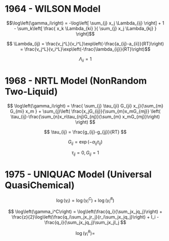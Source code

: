 # 1964 - WILSON Model

$$\log\left(\gamma_i\right) = -\log\left[ \sum_{j} x_j \Lambda_{ij} \right] + 1 - \sum_k\left[ \frac{ x_k \Lambda_{ki} }{ \sum_{j} x_j \Lambda_{kj} } \right]$$

$$ \Lambda_{ij} = \frac{v_j^L}{v_i^L}\exp\left(-\frac{a_{ij}-a_{ii}}{RT}\right) = \frac{v_j^L}{v_i^L}\exp\left(-\frac{\lambda_{ij}}{RT}\right)$$

$$ \Lambda_{ii} = 1 $$


# 1968 - NRTL Model (NonRandom Two-Liquid)

$$ \log\left(\gamma_i\right) = \frac{ \sum_{j} \tau_{ji} G_{ji} x_j}{\sum_{m} G_{mi} x_m } + \sum_{j}\left( \frac{x_jG_{ij}}{\sum_{m}x_mG_{mj}} \left( \tau_{ij}-\frac{\sum_{n}x_n\tau_{nj}G_{nj}}{\sum_{m} x_mG_{mj}}\right) \right)     $$

$$ \tau_{ij} = \frac{g_{ij}-g_{jj}}{RT} $$

$$ G_{ij} = \exp \left( -\alpha_{ij}\tau_{ij}\right) $$

$$ \tau_{ij} = 0,     G_{ij} = 1$$

# 1975 - UNIQUAC Model (Universal QuasiChemical)

$$ \log\left(\gamma_i\right) = \log\left(\gamma_i^C) + \log\left(\gamma_i^R) $$

$$ \log\left(\gamma_i^C\right) = \log\left(\frac{q_i}{\sum_jx_jq_j}\right) + \frac{z}{2}\log\left(\frac{q_i\sum_jx_jr_j}{r_i\sum_jx_jq_j}\right) + I_i - \frac{q_i}{\sum_jx_jq_j}\sum_jx_jI_j $$

$$ \log\left(\gamma_i^R\right) = $$
